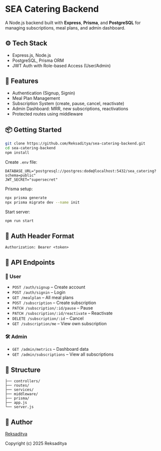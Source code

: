 # SEA Catering Backend

A Node.js backend built with **Express**, **Prisma**, and **PostgreSQL** for managing subscriptions, meal plans, and admin dashboard.

## ⚙️ Tech Stack
- Express.js, Node.js
- PostgreSQL, Prisma ORM
- JWT Auth with Role-based Access (User/Admin)

## 🚀 Features
- Authentication (Signup, Signin)
- Meal Plan Management
- Subscription System (create, pause, cancel, reactivate)
- Admin Dashboard: MRR, new subscriptions, reactivations
- Protected routes using middleware

## 📦 Getting Started

```bash
git clone https://github.com/Reksaditya/sea-catering-backend.git
cd sea-catering-backend
npm install
```

Create `.env` file:

```env
DATABASE_URL="postgresql://postgres:dode@localhost:5432/sea_catering?schema=public"
JWT_SECRET="supersecret"
```

Prisma setup:

```bash
npx prisma generate
npx prisma migrate dev --name init
```

Start server:

```bash
npm run start
```

## 🔐 Auth Header Format

```
Authorization: Bearer <token>
```

## 📌 API Endpoints

### 🧑‍ User
- `POST /auth/signup` – Create account  
- `POST /auth/signin` – Login  
- `GET /mealplan` – All meal plans  
- `POST /subscription` – Create subscription  
- `PATCH /subscription/:id/pause` – Pause  
- `PATCH /subscription/:id/reactivate` – Reactivate  
- `DELETE /subscription/:id` – Cancel  
- `GET /subscription/me` – View own subscription  

### 🛠️ Admin
- `GET /admin/metrics` – Dashboard data  
- `GET /admin/subscriptions` – View all subscriptions  

## 📂 Structure

```
├── controllers/
├── routes/
├── services/
├── middleware/
├── prisma/
├── app.js
└── server.js
```

## 👤 Author
[Reksaditya](https://github.com/Reksaditya)

Copyright (c) 2025 Reksaditya